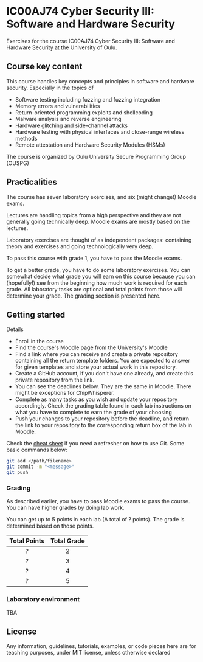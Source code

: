 # IC00AJ74 Cyber Security III: Software and Hardware Security

Exercises for the course IC00AJ74 Cyber Security III: Software and Hardware Security at the University of Oulu.

## Course key content

This course handles key concepts and principles in software and hardware security. Especially in the topics of

* Software testing including fuzzing and fuzzing integration
* Memory errors and vulnerabilities
* Return-oriented programming exploits and shellcoding
* Malware analysis and reverse engineering
* Hardware glitching and side-channel attacks
* Hardware testing with physical interfaces and close-range wireless methods
* Remote attestation and Hardware Security Modules (HSMs)


The course is organized by Oulu University Secure Programming Group (OUSPG)

## Practicalities

The course has seven laboratory exercises, and six (might change!) Moodle exams.


Lectures are handling topics from a high perspective and they are not generally going technically deep.
Moodle exams are mostly based on the lectures.

Laboratory exercises are thought of as independent packages: containing theory and exercises and going technologically very deep.


To pass this course with grade 1, you have to pass the Moodle exams.

To get a better grade, you have to do some laboratory exercises.
You can somewhat decide what grade you will earn on this course because you can (hopefully!) see from the beginning how much work is required for each grade.
All laboratory tasks are optional and total points from those will determine your grade. The grading section is presented here.
## Getting started

Details

* Enroll in the course
* Find the course's Moodle page from the University's Moodle
* Find a link where you can receive and create a private repository containing all the return template folders. You are expected to answer for given templates and store your actual work in this repository.
* Create a GitHub account, if you don't have one already, and create this private repository from the link.
* You can see the deadlines below. They are the same in Moodle. There might be exceptions for ChipWhisperer.
* Complete as many tasks as you wish and update your repository accordingly. Check the grading table found in each lab instructions on what you have to complete to earn the grade of your choosing
* Push your changes to your repository before the deadline, and return the link to your repository to the corresponding return box of the lab in Moodle.

Check the [cheat sheet](https://training.github.com/downloads/github-git-cheat-sheet.pdf) if you need a refresher on how to use Git.
Some basic commands below:

```bash
git add </path/filename>
git commit -m "<message>"
git push
```

### Grading

<!-- <details><summary>Details (Click to collapse!)</summary> -->


As described earlier, you have to pass Moodle exams to pass the course.
You can have higher grades by doing lab work.

You can get up to 5 points in each lab (A total of ? points).
The grade is determined based on those points.

Total Points|Total Grade
:-:|:-:
? | 2
? | 3
? | 4
? | 5

<!-- </details> -->

### Laboratory environment

TBA

## License

Any information, guidelines, tutorials, examples, or code pieces here are for teaching purposes, under MIT license, unless otherwise declared